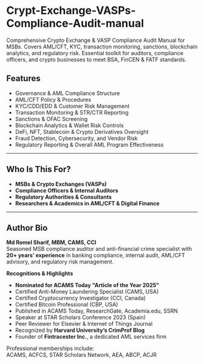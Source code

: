 # Crypt-Exchange-VASPs-Compliance-Audit-manual
Comprehensive Crypto Exchange &amp; VASP Compliance Audit Manual for MSBs. Covers AML/CFT, KYC, transaction monitoring, sanctions, blockchain analytics, and regulatory risk. Essential toolkit for auditors, compliance officers, and crypto businesses to meet BSA, FinCEN &amp; FATF standards.

##  Features  
- Governance & AML Compliance Structure  
- AML/CFT Policy & Procedures  
- KYC/CDD/EDD & Customer Risk Management  
- Transaction Monitoring & STR/CTR Reporting  
- Sanctions & OFAC Screening  
- Blockchain Analytics & Wallet Risk Controls  
- DeFi, NFT, Stablecoin & Crypto Derivatives Oversight  
- Fraud Detection, Cybersecurity, and Vendor Risk  
- Regulatory Reporting & Overall AML Program Effectiveness  

---

##  Who Is This For?  
- **MSBs & Crypto Exchanges (VASPs)**  
- **Compliance Officers & Internal Auditors**  
- **Regulatory Authorities & Consultants**  
- **Researchers & Academics in AML/CFT & Digital Finance**  

---

## Author Bio  

**Md Romel Sharif, MBM, CAMS, CCI**  
Seasoned MSB compliance auditor and anti-financial crime specialist with **20+ years’ experience** in banking compliance, internal audit, AML/CFT advisory, and regulatory risk management.  

 **Recognitions & Highlights**  
- **Nominated for ACAMS Today "Article of the Year 2025"**  
- Certified Anti-Money Laundering Specialist (CAMS, USA)  
- Certified Cryptocurrency Investigator (CCI, Canada)  
- Certified Bitcoin Professional (CBP, USA)  
- Published in ACAMS Today, ResearchGate, Academia.edu, SSRN  
- Speaker at STAR Scholars Conference 2023 (Spain)  
- Peer Reviewer for Elsevier & Internet of Things Journal  
- Recognized by **Harvard University’s CrimProf Blog**  
- Founder of **Fintracester Inc.**, a dedicated AML services firm  

Professional memberships include:  
ACAMS, ACFCS, STAR Scholars Network, AEA, ABCP, ACJR  
 
